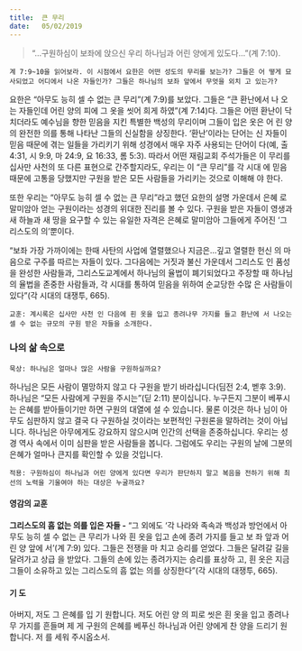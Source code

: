 ```yaml
---
title:  큰 무리
date:   05/02/2019
---
```


> <p></p>
> “…구원하심이 보좌에 앉으신 우리 하나님과 어린 양에게 있도다…”(계 7:10).

`계 7:9~10을 읽어보라. 이 시점에서 요한은 어떤 성도의 무리를 보는가? 그들은 어
떻게 묘사되었고 어디에서 나온 자들인가? 그들은 하나님의 보좌 앞에서 무엇을 외치
고 있는가?`

요한은 “아무도 능히 셀 수 없는 큰 무리”(계 7:9)를 보았다. 그들은 “큰 환난에서 나
오는 자들인데 어린 양의 피에 그 옷을 씻어 희게 하였”(계 7:14)다. 그들은 어떤 환난이
닥치더라도 예수님을 향한 믿음을 지킨 특별한 백성의 무리이며 그들이 입은 옷은 어
린 양의 완전한 의를 통해 나타난 그들의 신실함을 상징한다. ‘환난’이라는 단어는 신
자들이 믿음 때문에 겪는 일들을 가리키기 위해 성경에서 매우 자주 사용되는 단어이
다(예, 출 4:31, 시 9:9, 마 24:9, 요 16:33, 롬 5:3). 따라서 어떤 재림교회 주석가들은 이
무리를 십사만 사천의 또 다른 표현으로 간주할지라도, 우리는 이 “큰 무리”를 각 시대
에 믿음 때문에 고통을 당했지만 구원을 받은 모든 사람들을 가리키는 것으로 이해해
야 한다.

또한 우리는 “아무도 능히 셀 수 없는 큰 무리”라고 했던 요한의 설명 가운데서 은혜
로 말미암아 얻는 구원이라는 성경의 위대한 진리를 볼 수 있다. 구원을 받은 자들이
영생과 새 하늘과 새 땅을 요구할 수 있는 유일한 자격은 은혜로 말미암아 그들에게
주어진 ‘그리스도의 의’뿐이다.

“보좌 가장 가까이에는 한때 사탄의 사업에 열렬했으나 지금은…깊고 열렬한 헌신
의 마음으로 구주를 따르는 자들이 있다. 그다음에는 거짓과 불신 가운데서 그리스도
인 품성을 완성한 사람들과, 그리스도교계에서 하나님의 율법이 폐기되었다고 주장할
때 하나님의 율법을 존중한 사람들과, 각 시대를 통하여 믿음을 위하여 순교당한 수많
은 사람들이 있다”(각 시대의 대쟁투, 665).

`교훈: 계시록은 십사만 사천 인 다음에 흰 옷을 입고 종려나무 가지를 들고 환난에
서 나오는 셀 수 없는 규모의 구원 받은 자들을 소개한다.`

### 나의 삶 속으로

`묵상: 하나님은 얼마나 많은 사람을 구원하실까요?`

하나님은 모든 사람이 멸망하지 않고 다 구원을 받기 바라십니다(딤전 2:4, 벧후
3:9). 하나님은 “모든 사람에게 구원을 주시는”(딛 2:11) 분이십니다. 누구든지 그분이
베푸시는 은혜를 받아들이기만 하면 구원의 대열에 설 수 있습니다. 물론 이것은 하나
님이 아무도 심판하지 않고 결국 다 구원하실 것이라는 보편적인 구원론을 말하려는
것이 아닙니다. 하나님은 아무에게도 강요하지 않으시며 인간의 선택을 존중하십니다.
우리는 성경 역사 속에서 이미 심판을 받은 사람들을 봅니다. 그럼에도 우리는 구원의
날에 그분의 은혜가 얼마나 큰지를 확인할 수 있을 것입니다.

`적용: 구원하심이 하나님과 어린 양에게 있다면 우리가 판단하지 말고 복음을 전하기
위해 최선의 노력을 기울여야 하는 대상은 누굴까요?`

#### 영감의 교훈

**그리스도의 흠 없는 의를 입은 자들 -** “그 외에도 ‘각
나라와 족속과 백성과 방언에서 아무도 능히 셀 수 없는
큰 무리가 나와 흰 옷을 입고 손에 종려 가지를 들고 보
좌 앞과 어린 양 앞에 서’(계 7:9) 있다. 그들은 전쟁을 마
치고 승리를 얻었다. 그들은 달려갈 길을 달려가고 상급
을 받았다. 그들의 손에 있는 종려가지는 승리를 표상하
고, 흰 옷은 지금 그들이 소유하고 있는 그리스도의 흠
없는 의를 상징한다”(각 시대의 대쟁투, 665).

#### 기 도

아버지, 저도 그 은혜를 입
기 원합니다. 저도 어린 양
의 피로 씻은 흰 옷을 입고
종려나무 가지를 흔들며 제
게 구원의 은혜를 베푸신
하나님과 어린 양에게 찬
양을 드리기 원합니다. 저
를 세워 주시옵소서.